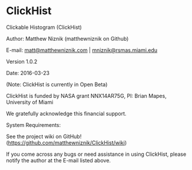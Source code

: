 # ClickHist

Clickable Histogram (ClickHist)

Author: Matthew Niznik (matthewniznik on Github)

E-mail: matt@matthewniznik.com | mniznik@rsmas.miami.edu

Version 1.0.2

Date: 2016-03-23

(Note: ClickHist is currently in Open Beta)

ClickHist is funded by NASA grant NNX14AR75G, PI: Brian Mapes, University of Miami

We gratefully acknowledge this financial support.

System Requirements:

See the project wiki on GitHub! (https://github.com/matthewniznik/ClickHist/wiki)

If you come across any bugs or need assistance in using ClickHist, please notify the author at the E-mail listed above.
